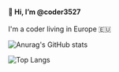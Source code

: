 #### 👋 Hi, I’m @coder3527

I'm a coder living in Europe 🇪🇺

![Anurag's GitHub stats](https://github-readme-stats.vercel.app/api?username=coder3527&show_icons=true&theme=default&rank_icon=github)

![Top Langs](https://github-readme-stats.vercel.app/api/top-langs/?username=coder3527&size_weight=0.5&count_weight=0.5)

